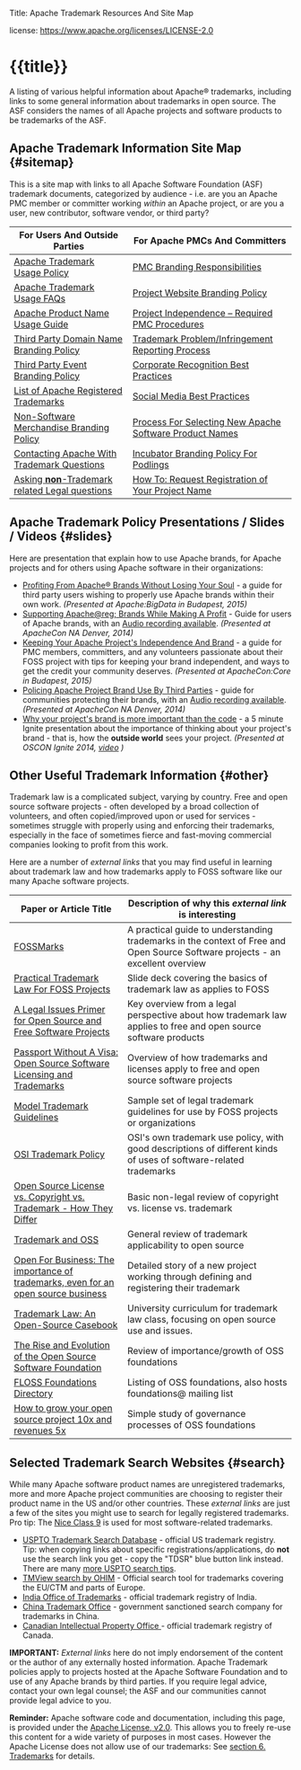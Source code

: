 Title: Apache Trademark Resources And Site Map

license: https://www.apache.org/licenses/LICENSE-2.0

# {{title}}

A listing of various helpful information about Apache&reg; trademarks, including links to some general information about trademarks in open source.
The ASF considers the names of all Apache projects and software products to be trademarks of the ASF.

## Apache Trademark Information Site Map  {#sitemap}

This is a site map with links to all Apache Software Foundation (ASF) trademark documents,
categorized by audience - i.e. are you an Apache PMC member or committer working *within*
an Apache project, or are you a user, new contributor, software vendor, or third party?

| For Users And Outside Parties | For Apache PMCs And Committers |
| ------------------------- | ----------------------------- |
| [Apache Trademark Usage Policy](/foundation/marks/) | [PMC Branding Responsibilities](/foundation/marks/responsibility) |
| [Apache Trademark Usage FAQs](/foundation/marks/faq) | [Project Website Branding Policy](/foundation/marks/pmcs) |
| [Apache Product Name Usage Guide](/foundation/marks/guide) | [Project Independence – Required PMC Procedures](//community.apache.org/projectIndependence.html) |
| [Third Party Domain Name Branding Policy](/foundation/marks/domains) | [Trademark Problem/Infringement Reporting Process](/foundation/marks/reporting) |
| [Third Party Event Branding Policy](/foundation/marks/events)  | [Corporate Recognition Best Practices](/foundation/marks/linking) |
| [List of Apache Registered Trademarks](/foundation/marks/list) | [Social Media Best Practices](/foundation/marks/socialmedia) |
| [Non-Software Merchandise Branding Policy](/foundation/marks/merchandise) |  [Process For Selecting New Apache Software Product Names](/foundation/marks/naming) |
| [Contacting Apache With Trademark Questions](/foundation/marks/contact) |  [Incubator Branding Policy For Podlings](//incubator.apache.org/guides/branding.html) |
| [Asking **non**-Trademark related Legal questions](/legal/) | [How To: Request Registration of Your Project Name][1] |

## Apache Trademark Policy Presentations / Slides / Videos  {#slides}

Here are presentation that explain how to use Apache brands, for Apache projects and for others using Apache software
in their organizations:

 * [Profiting From Apache&reg; Brands Without Losing Your Soul](//www.slideshare.net/shanecurcuru/profiting-from-apache-brands-without-losing-your-soul) - a
guide for third party users wishing to properly use Apache brands within their own work. *(Presented at Apache:BigData in Budapest, 2015)*
 * [Supporting Apache@reg; Brands While Making A Profit](//www.slideshare.net/shanecurcuru/supporting-apachebrands-scurcuruapacheconaustin) - Guide for users of Apache brands, with an [Audio recording available](https://www.youtube.com/watch?v=lQMEFPsKG8w). *(Presented at ApacheCon NA Denver, 2014)*
 * [Keeping Your Apache Project's Independence And Brand](//www.slideshare.net/shanecurcuru/keep-your-apache-projects-independence) - a guide for
PMC members, committers, and any volunteers passionate about their FOSS project with tips for keeping your brand independent, and
ways to get the credit your community deserves. *(Presented at ApacheCon:Core in Budapest, 2015)*
 * [Policing Apache Project Brand Use By Third Parties](//www.slideshare.net/shanecurcuru/policing-apachebranduse-scurcuruapachecon2014-33452407) - guide for communities protecting their brands, with an [Audio recording available](https://www.youtube.com/watch?v=-ZTfnPYcC7w).  *(Presented at ApacheCon NA Denver, 2014)*
 * [Why your project's brand is more important than the code](//www.slideshare.net/shanecurcuru/why-your-projects-brand-is-more-important-than-the-code-script) - a 5 minute
Ignite presentation about the importance of thinking about your project's brand - that is, how the **outside world** sees your project. *(Presented at OSCON Ignite 2014, [video](https://www.youtube.com/watch?v=b72vvkUYZPk) )*


## Other Useful Trademark Information  {#other}

Trademark law is a complicated subject, varying by country.  Free and open source software projects - often
developed by a broad collection of volunteers, and often copied/improved upon or used for services - sometimes
struggle with properly using and enforcing their trademarks, especially in the face of sometimes fierce and
fast-moving commercial companies looking to profit from this work.

Here are a number of *external links* that you may find useful in learning about trademark law and how trademarks apply to FOSS software like our many Apache software projects.


| Paper or Article Title | Description of why this *external link* is interesting |
| ----------------- | -------------------------------------------|
| [FOSSMarks](http://fossmarks.org) | A practical guide to understanding trademarks in the context of Free and Open Source Software projects - an excellent overview |
| [Practical Trademark Law For FOSS Projects](http://www.slideshare.net/shanecurcuru/practical-trademark-law-for-foss-projects) | Slide deck covering the basics of trademark law as applies to FOSS |
| [A Legal Issues Primer for Open Source and Free Software Projects](https://www.softwarefreedom.org/resources/2008/foss-primer.html) | Key overview from a legal perspective about how trademark law applies to free and open source software products |
| [Passport Without A Visa: Open Source Software Licensing and Trademarks](http://www.ifosslr.org/ifosslr/article/view/11) | Overview of how trademarks and licenses apply to free and open source software projects |
| [Model Trademark Guidelines](http://modeltrademarkguidelines.org/) | Sample set of legal trademark guidelines for use by FOSS projects or organizations |
| [OSI Trademark Policy](http://opensource.org/trademark-guidelines) | OSI's own trademark use policy, with good descriptions of different kinds of uses of software-related trademarks |
| [Open Source License vs. Copyright vs. Trademark - How They Differ](http://twiki.org/cgi-bin/view/Blog/BlogEntry201207x1) | Basic non-legal review of copyright vs. license vs. trademark |
| [Trademark and OSS](http://www.law.washington.edu/lta/swp/law/trademark.html) | General review of trademark applicability to open source |
| [Open For Business: The importance of trademarks, even for an open source business](https://opensource.com/business/11/6/open-business-importance-trademarks-even-open-source-business) | Detailed story of a new project working through defining and registering their trademark |
| [Trademark Law: An Open-Source Casebook](http://tmcasebook.org/) | University curriculum for trademark law class, focusing on open source use and issues. |
| [The Rise and Evolution of the Open Source Software Foundation](http://www.ifosslr.org/ifosslr/article/view/64) | Review of importance/growth of OSS foundations |
| [FLOSS Foundations Directory](http://flossfoundations.org/foundation-directory) | Listing of OSS foundations, also hosts foundations@ mailing list |
| [How to grow your open source project 10x and revenues 5x](http://openlife.cc/blogs/2010/november/how-grow-your-open-source-project-10x-and-revenues-5x) | Simple study of governance processes of OSS foundations |

## Selected Trademark Search Websites  {#search}

While many Apache software product names are unregistered trademarks, more and more Apache project
communities are choosing to register their product name in the US and/or other countries.  These *external links*
are just a few of the sites you might use to search for legally registered trademarks.  Pro tip: The <a href="https://www.upcounsel.com/trademark-class-9" target="_blank">Nice Class 9</a> is used
for most software-related trademarks.

 * [USPTO Trademark Search Database](http://www.uspto.gov/trademarks-application-process/search-trademark-database) - official
US trademark registry.  Tip: when copying links about specific registrations/applications, do **not** use the search link you get - copy
the "TDSR" blue button link instead.  There are many [more USPTO search tips](/foundation/marks/naming#research-registered-trademarks).
 * [TMView search by OHIM](https://www.tmdn.org/tmview/welcome) - Official search tool for trademarks covering the EU/CTM and parts of Europe.
 * [India Office of Trademarks](http://ipindia.nic.in/tmr_new/default.htm) - official trademark registry of India.
 * [China Trademark Office](http://www.chinatrademarkoffice.com/) - government sanctioned search company for trademarks in China.
 * [Canadian Intellectual Property Office ](http://www.ic.gc.ca/app/opic-cipo/trdmrks/srch/tmSrch.do?lang=eng) - official trademark registry of Canada.


**IMPORTANT:** *External links* here do not imply endorsement of the content or the author
of any externally hosted information.  Apache Trademark policies apply to projects hosted at the Apache Software Foundation
and to use of any Apache brands by third parties.  If you require legal advice, contact your own legal counsel; the ASF and our communities cannot provide legal
advice to you.

**Reminder:** Apache software code and documentation, including this page, is provided under
the [Apache License, v2.0](/licenses/LICENSE-2.0).  This allows you to freely re-use this content for a wide variety of purposes
in most cases.  However the Apache License does not allow use of our trademarks: See [section 6. Trademarks][2] for details.

[1]: /foundation/marks/register#register
[2]: /licenses/LICENSE-2.0#trademarks
